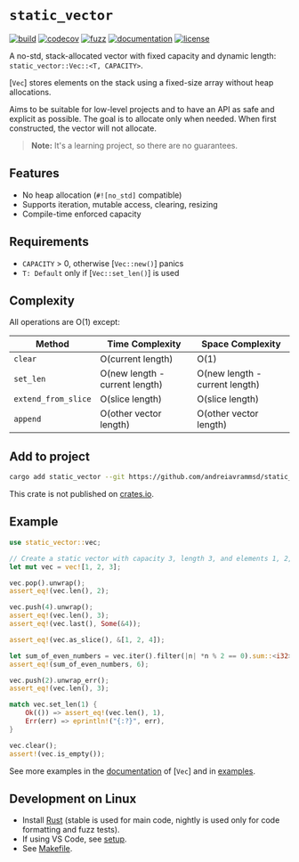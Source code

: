 # `static_vector`

[![build](https://github.com/andreiavrammsd/static_vector.rs/workflows/CI/badge.svg)](https://github.com/andreiavrammsd/static_vector.rs/actions/workflows/ci.yml)
[![codecov](https://codecov.io/gh/andreiavrammsd/static_vector.rs/graph/badge.svg?token=pCcpya0mZC)](https://codecov.io/gh/andreiavrammsd/static_vector.rs)
[![fuzz](https://github.com/andreiavrammsd/static_vector.rs/workflows/FUZZ/badge.svg)](https://github.com/andreiavrammsd/static_vector.rs/actions/workflows/fuzz.yml)
[![documentation](https://github.com/andreiavrammsd/static_vector.rs/workflows/DOC/badge.svg)](https://andreiavrammsd.github.io/static_vector.rs/)
[![license](https://img.shields.io/badge/License-MIT-blue.svg)](https://opensource.org/licenses/MIT)

A no-std, stack-allocated vector with fixed capacity and dynamic length: `static_vector::Vec::<T, CAPACITY>`.

[`Vec`] stores elements on the stack using a fixed-size array without heap allocations.

Aims to be suitable for low-level projects and to have an API as safe and explicit as possible.
The goal is to allocate only when needed. When first constructed, the vector will not allocate.

> **Note:** It's a learning project, so there are no guarantees.

## Features

- No heap allocation (`#![no_std]` compatible)
- Supports iteration, mutable access, clearing, resizing
- Compile-time enforced capacity

## Requirements
- `CAPACITY` > 0, otherwise [`Vec::new()`] panics 
- `T: Default` only if [`Vec::set_len()`] is used

## Complexity

All operations are O(1) except:

| Method      | Time Complexity                            | Space Complexity                |
|-----------------------|----------------------------------|---------------------------------|
| `clear`               | O(current length)                | O(1)                            |
| `set_len`             | O(new length - current length)   | O(new length - current length)  |
| `extend_from_slice`   | O(slice length)                  | O(slice length)                 |
| `append`              | O(other vector length)           | O(other vector length)          |

## Add to project

```bash
cargo add static_vector --git https://github.com/andreiavrammsd/static_vector.rs
```

This crate is not published on [crates.io](https://crates.io/).

## Example

```rust
use static_vector::vec;

// Create a static vector with capacity 3, length 3, and elements 1, 2, 3.
let mut vec = vec![1, 2, 3];

vec.pop().unwrap();
assert_eq!(vec.len(), 2);

vec.push(4).unwrap();
assert_eq!(vec.len(), 3);
assert_eq!(vec.last(), Some(&4));

assert_eq!(vec.as_slice(), &[1, 2, 4]);

let sum_of_even_numbers = vec.iter().filter(|n| *n % 2 == 0).sum::<i32>();
assert_eq!(sum_of_even_numbers, 6);

vec.push(2).unwrap_err();
assert_eq!(vec.len(), 3);

match vec.set_len(1) {
    Ok(()) => assert_eq!(vec.len(), 1),
    Err(err) => eprintln!("{:?}", err),
}

vec.clear();
assert!(vec.is_empty());
```

See more examples in the [documentation](https://andreiavrammsd.github.io/static_vector.rs/) of [`Vec`] and in [examples](https://github.com/andreiavrammsd/static_vector.rs/tree/master/examples).

## Development on Linux

* Install [Rust](https://www.rust-lang.org/tools/install) (stable is used for main code, nightly is used only for code formatting and fuzz tests).
* If using VS Code, see [setup](https://github.com/andreiavrammsd/static_vector.rs/tree/master/.vscode).
* See [Makefile](https://github.com/andreiavrammsd/static_vector.rs/blob/master/Makefile).

